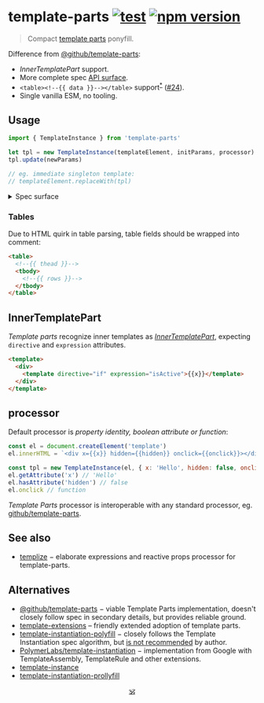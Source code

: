 # template-parts [![test](https://github.com/spectjs/template-parts/actions/workflows/test.yml/badge.svg)](https://github.com/spectjs/template-parts/actions/workflows/test.yml) [![npm version](https://img.shields.io/npm/v/template-parts)](http://npmjs.org/template-parts)

> Compact [template parts](https://github.com/WICG/webcomponents/blob/gh-pages/proposals/Template-Instantiation.md#32-template-parts-and-custom-template-process-callback) ponyfill.

Difference from [@github/template-parts](https://github.com/github/template-parts):

- _InnerTemplatePart_ support.
- More complete spec [API surface](#spec-surface).
- `<table><!--{{ data }}--></table>` support<sup><a href="#tables">*</a></sup> ([#24](https://github.com/domenic/template-parts/issues/2)).
- Single vanilla ESM, no tooling.
<!-- - [`<svg width={{ width }}>`](https://github.com/github/template-parts/issues/26) and other cases fixed. -->

## Usage

```js
import { TemplateInstance } from 'template-parts'

let tpl = new TemplateInstance(templateElement, initParams, processor)
tpl.update(newParams)

// eg. immediate singleton template:
// templateElement.replaceWith(tpl)
```

<details id="spec-surface">
  <summary>Spec surface</summary>

```js
interface TemplateInstance : DocumentFragment {
    void update(any state);
};

callback TemplateProcessCallback = void (TemplateInstance, sequence<TemplatePart>, any state);

dictionary TemplateProcessor {
    TemplateProcessCallback processCallback;
    TemplateProcessCallback? createCallback;
};

interface TemplatePart {
    readonly attribute DOMString expression;
    attribute DOMString? value;
};

interface AttributeTemplatePart : TemplatePart {
    readonly attribute Element element;
    readonly attribute DOMString attributeName;
    readonly attribute DOMString attributeNamespace;
    attribute boolean booleanValue;
};

interface NodeTemplatePart : TemplatePart {
    readonly attribute ContainerNode parentNode;
    readonly attribute Node? previousSibling;
    readonly attribute Node? nextSibling;
    [NewObject] readonly NodeList replacementNodes;
    void replace((Node or DOMString)... nodes);
    void replaceHTML(DOMString html);
};

interface InnerTemplatePart : NodeTemplatePart {
    HTMLTemplateElement template;
    attribute DOMString directive;
};
```
</details>


### Tables

Due to HTML quirk in table parsing, table fields should be wrapped into comment:

```html
<table>
  <!--{{ thead }}-->
  <tbody>
    <!--{{ rows }}-->
  </tbody>
</table>
```

## InnerTemplatePart

_Template parts_ recognize inner templates as [_InnerTemplatePart_](https://github.com/WICG/webcomponents/blob/gh-pages/proposals/Template-Instantiation.md#33-conditionals-and-loops-using-nested-templates), expecting `directive` and `expression` attributes.

```html
<template>
  <div>
    <template directive="if" expression="isActive">{{x}}</template>
  </div>
</template>
```

## processor

Default processor is _property identity, boolean attribute or function_:

```js
const el = document.createElement('template')
el.innerHTML = `<div x={{x}} hidden={{hidden}} onclick={{onclick}}></div>`

const tpl = new TemplateInstance(el, { x: 'Hello', hidden: false, onclick: () => {} })
el.getAttribute('x') // 'Hello'
el.hasAttribute('hidden') // false
el.onclick // function
```

_Template Parts_ processor is interoperable with any standard processor, eg. [github/template-parts](https://github.com/github/template-parts).

## See also

* [templize](https://github.com/spectjs/templize) − elaborate expressions and reactive props processor for template-parts.

## Alternatives

* [@github/template-parts](https://github.com/github/template-parts) − viable Template Parts implementation, doesn't closely follow spec in secondary details, but provides reliable ground.
* [template-extensions](https://github.com/luwes/template-extensions) – friendly extended adoption of template parts. 
* [template-instantiation-polyfill](https://github.com/bennypowers/template-instantiation-polyfill#readme) − closely follows the Template Instantiation spec algorithm, but [is not recommended](https://github.com/bennypowers/template-instantiation-polyfill/pull/2#issuecomment-1004110993) by author.
* [PolymerLabs/template-instantiation](https://github.com/PolymerLabs/template-instantiation) − implementation from Google with TemplateAssembly, TemplateRule and other extensions.
* [template-instance](https://github.com/ar2r13/TemplateInstance)
* [template-instantiation-prollyfill](https://www.npmjs.com/package/template-instantiation-prollyfill)

<p align="center"><a href="https://github.com/krsnzd/license">🕉</a><p>
